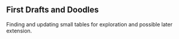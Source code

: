 ## First Drafts and Doodles

Finding and updating small tables for exploration and possible later extension.
